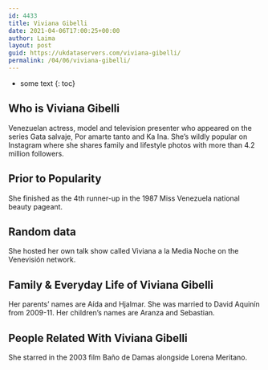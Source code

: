 ```yaml
---
id: 4433
title: Viviana Gibelli
date: 2021-04-06T17:00:25+00:00
author: Laima
layout: post
guid: https://ukdataservers.com/viviana-gibelli/
permalink: /04/06/viviana-gibelli/
---
```


* some text
{: toc}


## Who is Viviana Gibelli
                  
                  
                  
Venezuelan actress, model and television presenter who appeared on the series Gata salvaje, Por amarte tanto and Ka Ina. She&#8217;s wildly popular on Instagram where she shares family and lifestyle photos with more than 4.2 million followers.
                  
              
            
              
            
                
                
                
## Prior to Popularity
                  
                  
                  
She finished as the 4th runner-up in the 1987 Miss Venezuela national beauty pageant.
                  
              
            
              
            
                
                
                
## Random data
                  
                  
                  
She hosted her own talk show called Viviana a la Media Noche on the Venevisión network.
                  
              
            
              
            
                
                
                
## Family & Everyday Life of Viviana Gibelli
                  
                  
                  
Her parents&#8217; names are Aída and Hjalmar. She was married to David Aquinín from 2009-11. Her children&#8217;s names are Aranza and Sebastian.
                  
              
            
              
            
                
                
                
## People Related With Viviana Gibelli
                  
                  
                  
She starred in the 2003 film Baño de Damas alongside Lorena Meritano.
                  
              
            
              
            
                
              
            
              
              
            
            
              
            
          
          
          